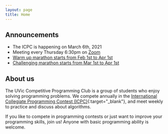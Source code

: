 ```yaml
---
layout: page
title: Home
---
```


## Announcements
- The ICPC is happening on March 6th, 2021
- Meeting every Thursday 6:30pm on [Zoom](https://uvic.zoom.us/j/84499654906) 
- [Warm up marathon starts from Feb 1st to Apr 1st](https://vjudge.net/contest/417739)
- [Challenging marathon starts from Mar 1st to Apr 1st](https://vjudge.net/contest/425222)

## About us
The UVic Competitive Programming Club is a group of students who enjoy solving programming problems. We compete annually in the [International Collegiate Programming Contest (ICPC)](https://icpc.global/){:target="_blank"}, and meet weekly to practice and discuss about algorithms.

If you like to compete in programming contests or just want to improve your programming skills, join us! Anyone with basic programming ability is welcome.
